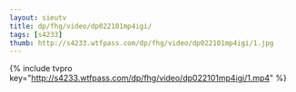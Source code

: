```yaml
--- 
layout: sieutv
title: dp/fhg/video/dp022101mp4igi/
tags: [s4233]
thumb: http://s4233.wtfpass.com/dp/fhg/video/dp022101mp4igi/1.jpg
---
```

{% include tvpro key="http://s4233.wtfpass.com/dp/fhg/video/dp022101mp4igi/1.mp4" %} 
